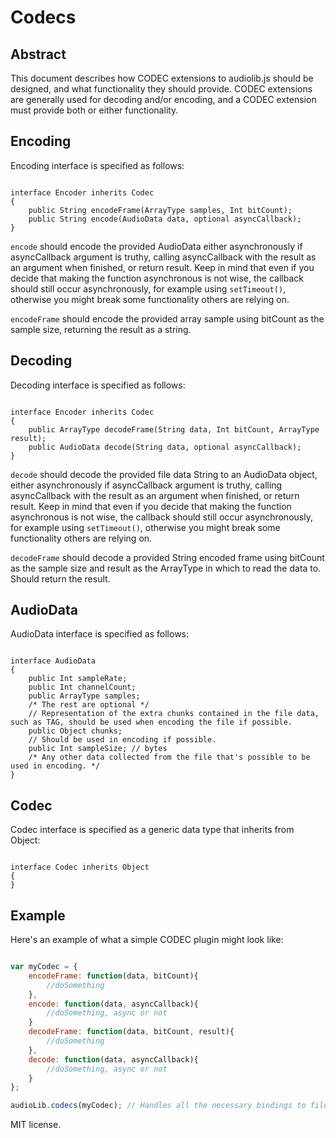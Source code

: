 Codecs
======

Abstract
--------

This document describes how CODEC extensions to audiolib.js should be designed, and what functionality they should provide. CODEC extensions are generally used for decoding and/or encoding, and a CODEC extension must provide both or either functionality.

Encoding
--------

Encoding interface is specified as follows:

```

interface Encoder inherits Codec
{
	public String encodeFrame(ArrayType samples, Int bitCount);
	public String encode(AudioData data, optional asyncCallback);
}

```

 ``` encode ``` should encode the provided AudioData either asynchronously if asyncCallback argument is truthy, calling asyncCallback with the result as an argument when finished, or return result. Keep in mind that even if you decide that making the function asynchronous is not wise, the callback should still occur asynchronously, for example using ``` setTimeout() ```, otherwise you might break some functionality others are relying on.

 ``` encodeFrame ``` should encode the provided array sample using bitCount as the sample size, returning the result as a string.

Decoding
--------

Decoding interface is specified as follows:

```

interface Encoder inherits Codec
{
	public ArrayType decodeFrame(String data, Int bitCount, ArrayType result);
	public AudioData decode(String data, optional asyncCallback);
}

```

 ``` decode ``` should decode the provided file data String to an AudioData object, either asynchronously if asyncCallback argument is truthy, calling asyncCallback with the result as an argument when finished, or return result. Keep in mind that even if you decide that making the function asynchronous is not wise, the callback should still occur asynchronously, for example using ``` setTimeout() ```, otherwise you might break some functionality others are relying on.

 ``` decodeFrame ``` should decode a provided String encoded frame using bitCount as the sample size and result as the ArrayType in which to read the data to. Should return the result.

AudioData
---------

AudioData interface is specified as follows:

```

interface AudioData
{
	public Int sampleRate;
	public Int channelCount;
	public ArrayType samples;
	/* The rest are optional */
	// Representation of the extra chunks contained in the file data, such as TAG, should be used when encoding the file if possible.
	public Object chunks;
	// Should be used in encoding if possible.
	public Int sampleSize; // bytes
	/* Any other data collected from the file that's possible to be used in encoding. */
}

```

Codec
-----

Codec interface is specified as a generic data type that inherits from Object:

```

interface Codec inherits Object
{
}

```

Example
-------

Here's an example of what a simple CODEC plugin might look like:

```javascript

var myCodec = {
	encodeFrame: function(data, bitCount){
		//doSomething
	},
	encode: function(data, asyncCallback){
		//doSomething, async or not
	}
	decodeFrame: function(data, bitCount, result){
		//doSomething
	},
	decode: function(data, asyncCallback){
		//doSomething, async or not
	}
};

audioLib.codecs(myCodec); // Handles all the necessary bindings to file loading, samplers, record, etc. and to audioLib.codecs object.

```

MIT license.
